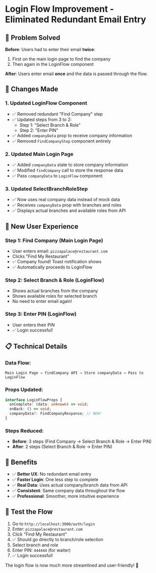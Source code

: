# Login Flow Improvement - Eliminated Redundant Email Entry

## 🎯 **Problem Solved**

**Before**: Users had to enter their email **twice**:
1. First on the main login page to find the company
2. Then again in the LoginFlow component

**After**: Users enter email **once** and the data is passed through the flow.

## 🔧 **Changes Made**

### 1. **Updated LoginFlow Component**
- ✅ Removed redundant "Find Company" step
- ✅ Updated steps from 3 to 2:
  - Step 1: "Select Branch & Role" 
  - Step 2: "Enter PIN"
- ✅ Added `companyData` prop to receive company information
- ✅ Removed `FindCompanyStep` component entirely

### 2. **Updated Main Login Page**
- ✅ Added `companyData` state to store company information
- ✅ Modified `findCompany` call to store the response data
- ✅ Pass `companyData` to `LoginFlow` component

### 3. **Updated SelectBranchRoleStep**
- ✅ Now uses real company data instead of mock data
- ✅ Receives `companyData` prop with branches and roles
- ✅ Displays actual branches and available roles from API

## 🎨 **New User Experience**

### **Step 1: Find Company** (Main Login Page)
- User enters email: `pizzapalace@restaurant.com`
- Clicks "Find My Restaurant"
- ✅ Company found! Toast notification shows
- ✅ Automatically proceeds to LoginFlow

### **Step 2: Select Branch & Role** (LoginFlow)
- Shows actual branches from the company
- Shows available roles for selected branch
- No need to enter email again!

### **Step 3: Enter PIN** (LoginFlow)
- User enters their PIN
- ✅ Login successful!

## 📋 **Technical Details**

### **Data Flow:**
```
Main Login Page → findCompany API → Store companyData → Pass to LoginFlow
```

### **Props Updated:**
```typescript
interface LoginFlowProps {
  onComplete: (data: unknown) => void;
  onBack: () => void;
  companyData?: FindCompanyResponse; // NEW!
}
```

### **Steps Reduced:**
- **Before**: 3 steps (Find Company → Select Branch & Role → Enter PIN)
- **After**: 2 steps (Select Branch & Role → Enter PIN)

## 🎉 **Benefits**

- ✅ **Better UX**: No redundant email entry
- ✅ **Faster Login**: One less step to complete
- ✅ **Real Data**: Uses actual company/branch data from API
- ✅ **Consistent**: Same company data throughout the flow
- ✅ **Professional**: Smoother, more intuitive experience

## 🧪 **Test the Flow**

1. Go to `http://localhost:3000/auth/login`
2. Enter: `pizzapalace@restaurant.com`
3. Click "Find My Restaurant"
4. ✅ Should go directly to branch/role selection
5. Select branch and role
6. Enter PIN: `444444` (for waiter)
7. ✅ Login successful!

The login flow is now much more streamlined and user-friendly! 🚀
